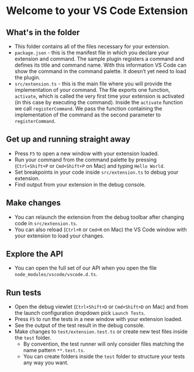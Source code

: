 # Welcome to your VS Code Extension

## What's in the folder

- This folder contains all of the files necessary for your extension.
- `package.json` - this is the manifest file in which you declare your extension and command.
  The sample plugin registers a command and defines its title and command name. With this information
  VS Code can show the command in the command palette. It doesn’t yet need to load the plugin.
- `src/extension.ts` - this is the main file where you will provide the implementation of your command.
  The file exports one function, `activate`, which is called the very first time your extension is
  activated (in this case by executing the command). Inside the `activate` function we call `registerCommand`.
  We pass the function containing the implementation of the command as the second parameter to
  `registerCommand`.

## Get up and running straight away

- Press `F5` to open a new window with your extension loaded.
- Run your command from the command palette by pressing (`Ctrl+Shift+P` or `Cmd+Shift+P` on Mac) and typing `Hello World`.
- Set breakpoints in your code inside `src/extension.ts` to debug your extension.
- Find output from your extension in the debug console.

## Make changes

- You can relaunch the extension from the debug toolbar after changing code in `src/extension.ts`.
- You can also reload (`Ctrl+R` or `Cmd+R` on Mac) the VS Code window with your extension to load your changes.

## Explore the API

- You can open the full set of our API when you open the file `node_modules/vscode/vscode.d.ts`.

## Run tests

- Open the debug viewlet (`Ctrl+Shift+D` or `Cmd+Shift+D` on Mac) and from the launch configuration dropdown pick `Launch Tests`.
- Press `F5` to run the tests in a new window with your extension loaded.
- See the output of the test result in the debug console.
- Make changes to `test/extension.test.ts` or create new test files inside the `test` folder.
  - By convention, the test runner will only consider files matching the name pattern `**.test.ts`.
  - You can create folders inside the `test` folder to structure your tests any way you want.
